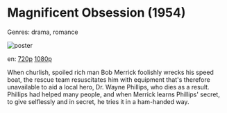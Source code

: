 # Magnificent Obsession (1954)

Genres: drama, romance

![poster](http://image.tmdb.org/t/p/w500/riGttzAmYDMhUL3gCGgV3lqu9NA.jpg)

en:
  [720p](magnet:?xt=urn:btih:D397D7C816A8386198BC30012A6531445DD2F4F3&tr=udp://glotorrents.pw:6969/announce&tr=udp://tracker.opentrackr.org:1337/announce&tr=udp://torrent.gresille.org:80/announce&tr=udp://tracker.openbittorrent.com:80&tr=udp://tracker.coppersurfer.tk:6969&tr=udp://tracker.leechers-paradise.org:6969&tr=udp://p4p.arenabg.ch:1337&tr=udp://tracker.internetwarriors.net:1337)
  [1080p](magnet:?xt=urn:btih:ee69be8cc1f8eefc5ffa9fc27b16ac15ef101113&dn=Magnificent+Obsession+(1954)+%5B1080p%5D&tr=udp%3A%2F%2Ftracker.yify-torrents.com%2Fannounce&tr=udp%3A%2F%2Fopen.demonii.com%3A1337%2Fannounce&tr=udp%3A%2F%2Fexodus.desync.com%3A6969&tr=udp%3A%2F%2Ftracker.istole.it%3A80&tr=udp%3A%2F%2Ftracker.publicbt.com%3A80&tr=udp%3A%2F%2Ftracker.publichd.eu%3A80%2Fannounce&tr=udp%3A%2F%2Ftracker.openbittorrent.com%3A80%2Fannounce&tr=udp%3A%2F%2Fcoppersurfer.tk%3A6969%2Fannounce)
  


When churlish, spoiled rich man Bob Merrick foolishly wrecks his speed boat, the rescue team resuscitates him with equipment that's therefore unavailable to aid a local hero, Dr. Wayne Phillips, who dies as a result. Phillips had helped many people, and when Merrick learns Phillips' secret, to give selflessly and in secret, he tries it in a ham-handed way.